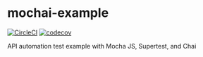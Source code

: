 # mochai-example
[![CircleCI](https://circleci.com/gh/lynix28/api-mochai-example/tree/master.svg?style=shield)](https://circleci.com/gh/lynix28/api-mochai-example/tree/master)
[![codecov](https://codecov.io/gh/lynix28/api-mochai-example/branch/master/graph/badge.svg?token=EGGD3QD51L)](https://codecov.io/gh/lynix28/api-mochai-example)

API automation test example with Mocha JS, Supertest, and Chai
